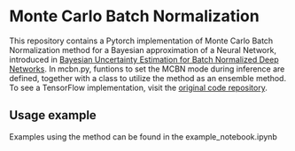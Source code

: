 # Monte Carlo Batch Normalization

This repository contains a Pytorch implementation of Monte Carlo Batch Normalization method for a Bayesian approximation of a Neural Network, introduced in [Bayesian Uncertainty Estimation for Batch Normalized Deep Networks](https://arxiv.org/abs/1802.06455).
In mcbn.py, funtions to set the MCBN mode during inference are defined, together with a class to utilize the method as an ensemble method.
To see a TensorFlow implementation, visit the [original code repository](https://github.com/icml-mcbn/mcbn).

## Usage example

Examples using the method can be found in the example_notebook.ipynb
